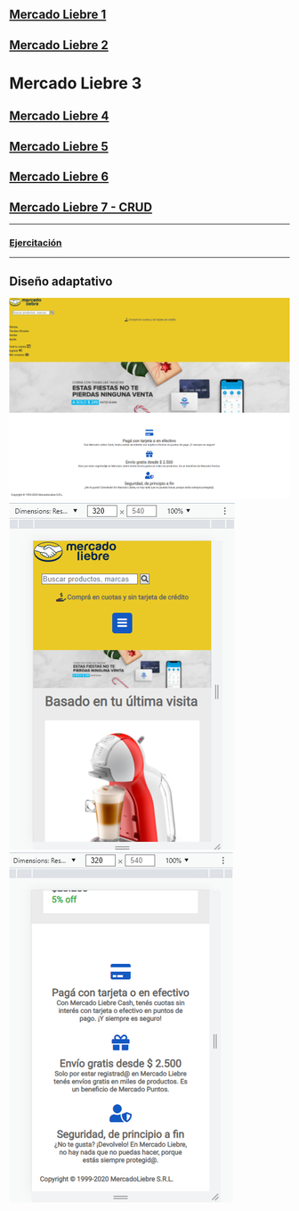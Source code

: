 ## [Mercado Liebre 1](https://github.com/ema201217/Mercado-Liebre-1)
## [Mercado Liebre 2](https://github.com/ema201217/Mercado-Liebre-2)
# Mercado Liebre 3
## [Mercado Liebre 4](https://github.com/ema201217/Mercado-Liebre-4)
## [Mercado Liebre 5](https://github.com/ema201217/Mercado-Liebre-5)
## [Mercado Liebre 6](https://github.com/ema201217/Mercado-Liebre-6)
## [Mercado Liebre 7 - CRUD](https://github.com/ema201217/CRUD-1-y-2)
------------------------------------
### [Ejercitación](/git/ejercitacion.pdf)
-----------------------------------
## Diseño adaptativo
![1](/git/1.png)
![2](/git/2.png)
![3](/git/3.png)![4](/git/4.png)


